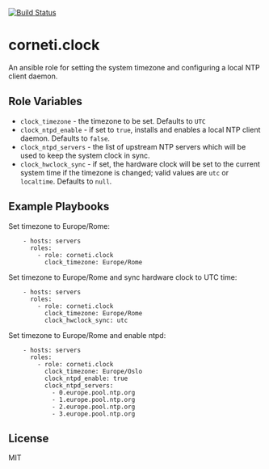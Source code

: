 [![Build Status](https://travis-ci.org/fabiocorneti/ansible-clock.png)](https://travis-ci.org/fabiocorneti/ansible-clock.png)

corneti.clock
=============

An ansible role for setting the system timezone and configuring a local NTP client daemon.

Role Variables
--------------

  * `clock_timezone` - the timezone to be set. Defaults to `UTC`
  * `clock_ntpd_enable` - if set to `true`, installs and enables a local NTP client daemon. Defaults to `false`.
  * `clock_ntpd_servers` - the list of upstream NTP servers which will be used to keep the system clock in sync.
  * `clock_hwclock_sync` - if set, the hardware clock will be set to the current system time if the timezone is changed; valid values are `utc` or `localtime`. Defaults to `null`.

Example Playbooks
-----------------

Set timezone to Europe/Rome:

        - hosts: servers
          roles:
            - role: corneti.clock
              clock_timezone: Europe/Rome

Set timezone to Europe/Rome and sync hardware clock to UTC time:

        - hosts: servers
          roles:
            - role: corneti.clock
              clock_timezone: Europe/Rome
              clock_hwclock_sync: utc

Set timezone to Europe/Rome and enable ntpd:

        - hosts: servers
          roles:
            - role: corneti.clock
              clock_timezone: Europe/Oslo
              clock_ntpd_enable: true
              clock_ntpd_servers:
                - 0.europe.pool.ntp.org
                - 1.europe.pool.ntp.org
                - 2.europe.pool.ntp.org
                - 3.europe.pool.ntp.org

License
-------

MIT
